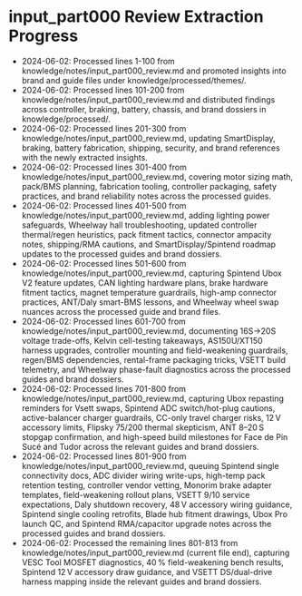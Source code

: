 # input_part000 Review Extraction Progress

- 2024-06-02: Processed lines 1-100 from knowledge/notes/input_part000_review.md and promoted insights into brand and guide files under knowledge/processed/themes/.
- 2024-06-02: Processed lines 101-200 from knowledge/notes/input_part000_review.md and distributed findings across controller, braking, battery, chassis, and brand dossiers in knowledge/processed/.
- 2024-06-02: Processed lines 201-300 from knowledge/notes/input_part000_review.md, updating SmartDisplay, braking, battery fabrication, shipping, security, and brand references with the newly extracted insights.
- 2024-06-02: Processed lines 301-400 from knowledge/notes/input_part000_review.md, covering motor sizing math, pack/BMS planning, fabrication tooling, controller packaging, safety practices, and brand reliability notes across the processed guides.
- 2024-06-02: Processed lines 401-500 from knowledge/notes/input_part000_review.md, adding lighting power safeguards, Wheelway hall troubleshooting, updated controller thermal/regen heuristics, pack fitment tactics, connector ampacity notes, shipping/RMA cautions, and SmartDisplay/Spintend roadmap updates to the processed guides and brand dossiers.
- 2024-06-02: Processed lines 501-600 from knowledge/notes/input_part000_review.md, capturing Spintend Ubox V2 feature updates, CAN lighting hardware plans, brake hardware fitment tactics, magnet temperature guardrails, high-amp connector practices, ANT/Daly smart-BMS lessons, and Wheelway wheel swap nuances across the processed guide and brand files.
- 2024-06-02: Processed lines 601-700 from knowledge/notes/input_part000_review.md, documenting 16S→20S voltage trade-offs, Kelvin cell-testing takeaways, AS150U/XT150 harness upgrades, controller mounting and field-weakening guardrails, regen/BMS dependencies, rental-frame packaging tricks, VSETT build telemetry, and Wheelway phase-fault diagnostics across the processed guides and brand dossiers.
- 2024-06-02: Processed lines 701-800 from knowledge/notes/input_part000_review.md, capturing Ubox repasting reminders for Vsett swaps, Spintend ADC switch/hot-plug cautions, active-balancer charger guardrails, CC-only travel charger risks, 12 V accessory limits, Flipsky 75/200 thermal skepticism, ANT 8–20 S stopgap confirmation, and high-speed build milestones for Face de Pin Sucé and Tudor across the relevant guides and brand dossiers.
- 2024-06-02: Processed lines 801-900 from knowledge/notes/input_part000_review.md, queuing Spintend single connectivity docs, ADC divider wiring write-ups, high-temp pack retention testing, controller vendor vetting, Monorim brake adapter templates, field-weakening rollout plans, VSETT 9/10 service expectations, Daly shutdown recovery, 48 V accessory wiring guidance, Spintend single cooling retrofits, Blade hub fitment drawings, Ubox Pro launch QC, and Spintend RMA/capacitor upgrade notes across the processed guides and brand dossiers.
- 2024-06-02: Processed the remaining lines 801-813 from knowledge/notes/input_part000_review.md (current file end), capturing VESC Tool MOSFET diagnostics, 40 % field-weakening bench results, Spintend 12 V accessory draw guidance, and VSETT DS/dual-drive harness mapping inside the relevant guides and brand dossiers.
